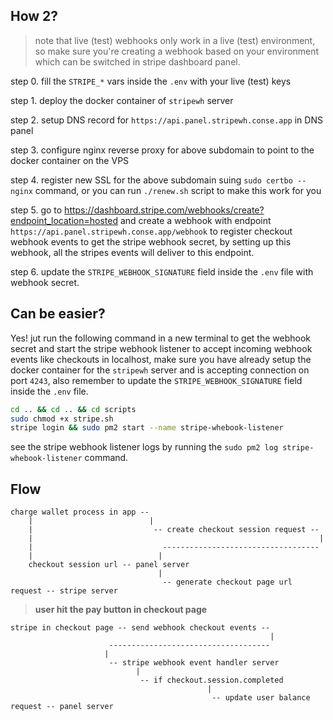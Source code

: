 

## How 2? 

> note that live (test) webhooks only work in a live (test) environment, so make sure you're creating a webhook based on your environment which can be switched in stripe dashboard panel.

step 0. fill the `STRIPE_*` vars inside the `.env` with your live (test) keys

step 1. deploy the docker container of `stripewh` server

step 2. setup DNS record for `https://api.panel.stripewh.conse.app` in DNS panel

step 3. configure nginx reverse proxy for above subdomain to point to the docker container on the VPS

step 4. register new SSL for the above subdomain suing ```sudo certbo --nginx``` command, or you can run `./renew.sh` script to make this work for you

step 5. go to https://dashboard.stripe.com/webhooks/create?endpoint_location=hosted and create a webhook with endpoint `https://api.panel.stripewh.conse.app/webhook` to register checkout webhook events to get the stripe webhook secret, by setting up this webhook, all the stripes events will deliver to this endpoint.

step 6. update the `STRIPE_WEBHOOK_SIGNATURE` field inside the `.env` file with webhook secret.

## Can be easier?

Yes! jut run the following command in a new terminal to get the webhook secret and start the stripe webhook listener to accept incoming webhook events like checkouts in localhost, make sure you have already setup the docker container for the `stripewh` server and is accepting connection on port `4243`, also remember to update the `STRIPE_WEBHOOK_SIGNATURE` field inside the `.env` file.

```bash
cd .. && cd .. && cd scripts
sudo chmod +x stripe.sh
stripe login && sudo pm2 start --name stripe-whebook-listener
```

see the stripe webhook listener logs by running the `sudo pm2 log stripe-whebook-listener` command.

## Flow

```
charge wallet process in app --
    |                          |
    |                           -- create checkout session request --
    |                                                                |
    |                             -----------------------------------
    |                            |
    checkout session url -- panel server
                                 |
                                  -- generate checkout page url request -- stripe server

```

> **user hit the pay button in checkout page** 

```
stripe in checkout page -- send webhook checkout events --
                                                          |
                      ------------------------------------
                     |
                      -- stripe webhook event handler server 
                            |
                             -- if checkout.session.completed
                                            |
                                             -- update user balance request -- panel server
                                                     
```